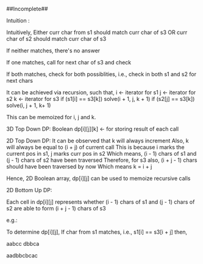 ##Incomplete##

Intuition :

Intuitively,
Either curr char from s1 should match curr char of s3 OR curr char of s2 should match curr char of s3

If neither matches, there's no answer

If one matches, call for next char of s3 and check

If both matches, check for both possiblities, i.e., check in both s1 and s2 for next chars


It can be achieved via recursion, such that,
i <- iterator for s1
j <- iterator for s2
k <- iterator for s3
if (s1[i] == s3[k]) solve(i + 1, j, k + 1)
if (s2[j] == s3[k]) solve(i, j + 1, k+ 1)


This can be memoized for i, j and k.

3D Top Down DP:
Boolean dp[i][j][k] <- for storing result of each call

2D Top Down DP:
It can be observed that k will always increment
Also, k will always be equal to (i + j) of current call
This is because i marks the current pos in s1, j marks curr pos in s2
Which means, (i - 1) chars of s1 and (j - 1) chars of s2 have been traversed
Therefore, for s3 also, (i + j - 1) chars should have been traversed by now
Which means k = i + j

Hence, 2D Boolean array, dp[i][j] can be used to memoize recursive calls


2D Bottom Up DP:

Each cell in dp[i][j] represents whether (i - 1) chars of s1 and (j - 1) chars of s2 are able to form (i + j - 1) chars of s3

e.g.:


To determine dp[i][j],
If char from s1 matches, i.e., s1[i] == s3[i + j]
then,


aabcc
dbbca

aadbbcbcac






